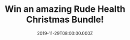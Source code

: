 ---
campaign-uuid: "c-d52ad87d-0c3c-429f-beb0-bd28b7146196"
type: "Preview"
category: "Food"
date: "2019-11-29T08:00:00.000Z"
end-date: "2019-12-16T23:59:00.000Z"
disable-form: false
is_promoted: true
has_entry_page: true
title: "Win an amazing Rude Health Christmas Bundle!"
competition-description: "<p>Christmas has come early. We’ve got a spread that will\
  \ have Father Christmas quivering in his boots. Think 15 (mostly) edible items that\
  \ will butter up the in-laws in no time. Clear some space on the kitchen table for\
  \ this killer festive food line up including: Rude Health Ultimate Muesli, Ultimate\
  \ Granola, Strawberry and Raspberry Granola, Fruity Bircher, Sprouted Porridge,\
  \ Honey Spelt Puffs, Barista Almond, Barista Oat, Almond Drink, Oat Drink, Coconut\
  \ Drink and a Rude Health beanie, tote bag, mug and swimming hat.</p>\n<p>Want to\
  \ win this incredible Rude Health Christmas Bundle? Click below for a chance to\
  \ win now!</p>\n"
hero-header: "Win an amazing Rude Health Christmas Bundle!"
terms-confirmation: "N/A"
banner-img: "https://assets.expresslyapp.com/asset-f32d794e-afd0-4dfe-b463-c132008ee7eb.jpg"
logo-left-href: "aaa.nme.com"
logo-left-image: "https://assets.expresslyapp.com/asset-cffbd1fe-8278-41c6-a422-d42acb19b063.jpg"
logo-left-title: "NME AAA"
bg-image-hero: "https://assets.expresslyapp.com/asset-f6a659dc-5d5e-4c4f-a919-8955c8537141.jpg"
bg-image-first: "https://assets.expresslyapp.com/asset-9b18e09f-eb15-4e1e-ac37-ac6c785a3a09.jpg"
bg-image-second: "https://assets.expresslyapp.com/asset-cbab0667-8323-44d7-a272-01155f812a52.jpg"
section1-content: "<p>At Rude Health, they make their food out of great things and\
  \ don’t add anything fake or artificial. In 2005, Nick and Camilla Barnard set out\
  \ to create the world’s most enjoyable muesli. As well as being face-meltingly delicious,\
  \ this Ultimate Muesli turned out to be incredibly good for you.Twelve years later,\
  \ it’s still blowing people’s pyjamas off, and it’s been joined by a huge range\
  \ of Rude Health cereals, snacks and drinks made using the best of the best ingredients.</p>\n"
section2-content: "<p>Christmas has come early. We’ve got a spread that will have\
  \ Father Christmas quivering in his boots. Think 15 (mostly) edible items that will\
  \ butter up the in-laws in no time.Clear some space on the kitchen table for this\
  \ killer festive food line up including: Rude Health Ultimate Muesli, Ultimate Granola,\
  \ Strawberry and Raspberry Granola, Fruity Bircher, Sprouted Porridge, Honey Spelt\
  \ Puffs, Barista Almond, Barista Oat, Almond Drink, Oat Drink, Coconut Drink and\
  \ a Rude Health beanie, tote bag, mug and swimming hat.</p>\n<p>With good food inside\
  \ you, you can do just about anything. So… what are you waiting for? Click below\
  \ for a chance to win this amazing Rude Health Christmas Bundle now!</p>\n"
entry-title: "Win an amazing Rude Health Christmas Bundle!"
entry-content: "<p>Enter the draw to win an amazing Rude Health Christmas Bundle by\
  \ completing the form below before 23:59 on the 16th of December 2019.</p>\n"
has-winner: false
prize-description: "An amazing Rude Health Christmas Bundle!"
special-conditions: "Multiple entries are allowed up to one every day."
country-restrictions:
- "GB"
---